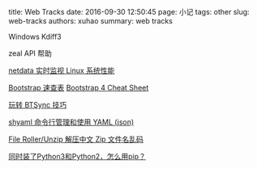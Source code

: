 title: Web Tracks
date: 2016-09-30 12:50:45
page: 小记
tags: other
slug: web-tracks
authors: xuhao
summary: web tracks

Windows Kdiff3

zeal API 帮助

[netdata 实时监视 Linux 系统性能](https://linuxtoy.org/archives/netdata.html)

[Bootstrap 速查表](https://linuxtoy.org/archives/bootstrap-cheat-sheet.html) [Bootstrap 4 Cheat Sheet](https://hackerthemes.com/bootstrap-cheatsheet/)

[玩转 BTSync 技巧](https://linuxtoy.org/archives/tips-while-playing-btsync.html)

[shyaml 命令行管理和使用 YAML (json)](https://linuxtoy.org/archives/shyaml.html)

[File Roller/Unzip 解压中文 Zip 文件名乱码](https://linuxtoy.org/archives/wrong-handling-of-chinese-coded-filename-in-fileroller-unzip.html)

[同时装了Python3和Python2，怎么用pip？](https://www.zhihu.com/question/21653286)
